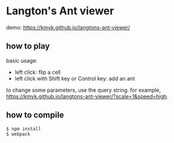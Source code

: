 # Langton's Ant viewer

demo: <https://kmyk.github.io/langtons-ant-viewer/>

## how to play

basic usage:

-   left click: flip a cell
-   left click with Shift key or Control key: add an ant

to change some parameters, use the query string.
for example, <https://kmyk.github.io/langtons-ant-viewer/?scale=1&speed=high>.

## how to compile

```
$ npm install
$ webpack
```
